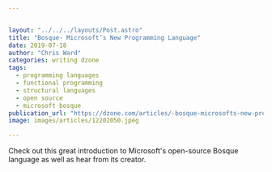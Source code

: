 ```yaml
---


layout: "../../../layouts/Post.astro"
title: "Bosque- Microsoft’s New Programming Language"
date: 2019-07-18
author: "Chris Ward"
categories: writing dzone
tags: 
  - programming languages
  - functional programming
  - structural languages
  - open source
  - microsoft bosque
publication_url: "https://dzone.com/articles/-bosque-microsofts-new-programming-language"
image: images/articles/12202050.jpeg

---
```

Check out this great introduction to Microsoft's open-source Bosque language as well as hear from its creator.

